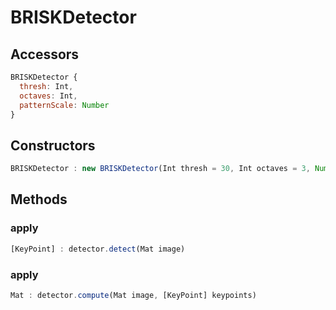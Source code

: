 # BRISKDetector

## Accessors
``` javascript
BRISKDetector {
  thresh: Int,
  octaves: Int,
  patternScale: Number
}
```

<a name="constructors"></a>

## Constructors
``` javascript
BRISKDetector : new BRISKDetector(Int thresh = 30, Int octaves = 3, Number patternScale = 1.0)
```
## Methods

<a name="detect"></a>

### apply
``` javascript
[KeyPoint] : detector.detect(Mat image)
```

<a name="compute"></a>

### apply
``` javascript
Mat : detector.compute(Mat image, [KeyPoint] keypoints)
```